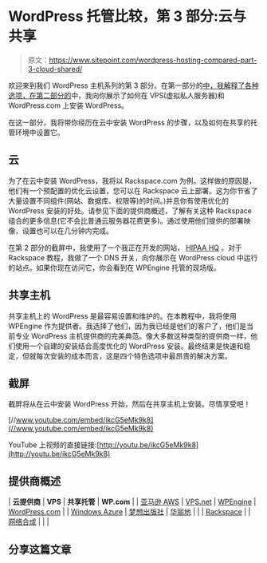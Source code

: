# WordPress 托管比较，第 3 部分:云与共享

> 原文：<https://www.sitepoint.com/wordpress-hosting-compared-part-3-cloud-shared/>

欢迎来到我们 WordPress 主机系列的第 3 部分。在第一部分的[中，我解释了各种选项，在第二部分的](https://www.sitepoint.com/wordpress-hosting-compared-part-1-overview/)中，我向你展示了如何在 VPS(虚拟私人服务器)和 WordPress.com 上安装 WordPress。

在这一部分，我将带你经历在云中安装 WordPress 的步骤，以及如何在共享的托管环境中设置它。

## 云

为了在云中安装 WordPress，我将以 Rackspace.com 为例。这样做的原因是，他们有一个预配置的优化云设置，您可以在 Rackspace 云上部署。这为你节省了大量设置不同组件(网站、数据库、权限等)的时间。)并且你有使用优化的 WordPress 安装的好处。请参见下面的提供商概述，了解有关这种 Rackspace 组合的更多信息(它不会比普通云服务器花费更多)。通过使用他们提供的部署映像，设置也可以在几分钟内完成。

在第 2 部分的截屏中，我使用了一个我正在开发的网站， [HIPAA HQ](http://www.hipaahq.com/) 。对于 Rackspace 教程，我做了一个 DNS 开关，向你展示在 WordPress cloud 中运行的站点。如果你现在访问它，你会看到在 WPEngine 托管的现场版。

## 共享主机

共享主机上的 WordPress 是最容易设置和维护的。在本教程中，我将使用 WPEngine 作为提供者。我选择了他们，因为我已经是他们的客户了，他们是当前专业 WordPress 主机提供商的完美典范。像大多数这种类型的提供商一样，他们使用一个自建的安装结合高度优化的 WordPress 安装。最终结果是快速和稳定，但就每次安装的成本而言，这是四个特色选项中最昂贵的解决方案。

## 截屏

截屏将从在云中安装 WordPress 开始，然后在共享主机上安装。尽情享受吧！

[//www.youtube.com/embed/ikcG5eMk9k8](//www.youtube.com/embed/ikcG5eMk9k8)

YouTube 上视频的直接链接:[http://youtu.be/ikcG5eMk9k8](http://youtu.be/ikcG5eMk9k8)

## 提供商概述

| **云提供商** | **VPS** | **共享托管** | **WP.com** |
| [亚马逊 AWS](http://docs.aws.amazon.com/AWSEC2/latest/UserGuide/hosting-wordpress.html) | [VPS.net](http://vps.net/cloud-sites/wordpress-hosting) | [WPEngine](http://wpengine.com/) | [WordPress.com](http://wordpress.com/) |
| [Windows Azure](https://www.sitepoint.com/wordpress-windows-azure-2-minutes-less/) | [梦想出版社](http://www.dreamhost.com/dreampress/) | [华丽地](https://pagely.com/) |  |
| [Rackspace](http://www.rackspace.com/web-hosting/wordpress/) |  | [网络合成](http://websynthesis.com/) |  |  |

## 分享这篇文章